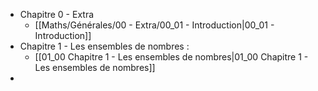 - Chapitre 0 - Extra
	- [[Maths/Générales/00 - Extra/00_01 - Introduction|00_01 - Introduction]]
- Chapitre 1 - Les ensembles de nombres :
	- [[01_00 Chapitre 1 - Les ensembles de nombres|01_00 Chapitre 1 - Les ensembles de nombres]]   
- 